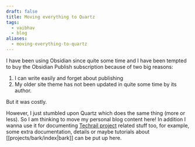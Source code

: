 ```yaml
---
draft: false
title: Moving everything to Quartz
tags:
  - vaibhav
  - blog
aliases:
  - moving-everything-to-quartz
---
```

I have been using Obsidian since quite some time and I have been tempted to buy the Obsidian Publish subscription because of two big reasons: 

1. I can write easily and forget about publishing
2. My older site theme has not been updated in quite some time by its author. 

But it was costly.

However, I just stumbled upon Quartz which does the same thing (more or less). So I am thinking to move my personal blog content here! In addition I wanna use it for documenting [Techrail project](https://github.com/techrail) related stuff too, for example, some extra documentation, details or maybe tutorials about [[projects/bark/index|bark]] can be put up here.
